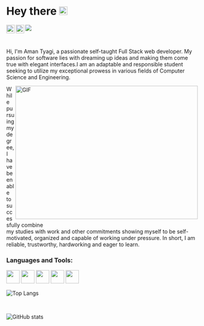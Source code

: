 # Hey there <img src="https://media.giphy.com/media/hvRJCLFzcasrR4ia7z/giphy.gif" width="22px">
<a href="https://www.linkedin.com/in/aman-tyagi-700a06190/">
  <img align="left" alt="Aman's LinkedIN" width="22px" src="https://raw.githubusercontent.com/peterthehan/peterthehan/master/assets/linkedin.svg" />
</a>
<a href="#">
  <img align="left" alt="Aman Tyagi | Twitter" width="22px" src="https://raw.githubusercontent.com/peterthehan/peterthehan/master/assets/twitter.svg" />
</a>

![](https://visitor-badge.glitch.me/badge?page_id=amantyagi22.amantyagi22)

<br />

Hi, I'm Aman Tyagi, a passionate self-taught Full Stack web developer. My passion for software lies with dreaming up ideas and making them come true with elegant interfaces.I am an adaptable and responsible student seeking to utilize my exceptional prowess in various fields of Computer Science and Engineering.

<img align="right" alt="GIF" src="https://media.giphy.com/media/mrXQbQaV1H6fQT2XHc/giphy.gif" width="480" height="350" />

While pursuing my degree, I have been able to successfully combine <br> my studies with work and other commitments showing myself to be self-motivated, organized and capable of working under pressure. In short, I am reliable, trustworthy, hardworking and eager to learn.

### Languages and Tools:
<div style="display: inline">
<img height="35" src="https://user-images.githubusercontent.com/63851158/214011846-e9da9580-167f-46a9-be28-ea63c7be3b63.png">
<img height="35" src="https://user-images.githubusercontent.com/63851158/214011307-4fe5ae1f-bdb2-4c35-a635-03d44e6906ac.png">
<img height="35" src="https://user-images.githubusercontent.com/63851158/214012008-a350ce12-d492-42f0-bfaa-bc72ddf0a0c9.png">
<img height="35" src="https://user-images.githubusercontent.com/63851158/214012647-9cdbc871-4ee0-4776-a66a-a93bbb5abebd.png">
<img height="35" src="https://user-images.githubusercontent.com/63851158/214012975-c44b0ed8-9d98-459c-a9e7-0a3ca8fc96f2.png">
<!-- <img height="35" src="https://raw.githubusercontent.com/github/explore/80688e429a7d4ef2fca1e82350fe8e3517d3494d/topics/cpp/cpp.png"> -->
<!-- <img height="35" src="https://icons8.com/icon/SDVmtZ6VBGXt/express-js"> -->
<!-- <img height="35" src="https://user-images.githubusercontent.com/63851158/214013144-fa775192-0004-49cd-bb30-31e0947e557f.png"> -->
 </div>
<br>

![Top Langs](https://github-readme-stats.vercel.app/api/top-langs/?username=amantyagi22&layout=compact&theme=gotham)

<br>

![GitHub stats](https://github-readme-stats.vercel.app/api?username=amantyagi22&show_icons=true&theme=gotham)



